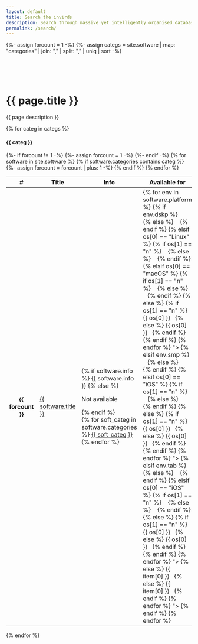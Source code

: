 ```yaml
---
layout: default
title: Search the invirds
description: Search through massive yet intelligently organised database
permalink: /search/
---
```

{%- assign forcount = 1 -%}
{%- assign categs =  site.software | map: "categories" | join: ","  | split: "," | uniq | sort -%}

<div class="container-fluid bg-clr1-light text-clr1 text-center py-3">
  <div style="height:3.5rem;"></div>
  <h1>{{ page.title }}</h1>
  <p>{{ page.description }}</p>
</div>

<!-- separator for banner and content -->
<div class="bg-nav px-2"><div class="bg-nav py-1 position-relative shadow"></div></div>

<div class="container-fluid bg-clr2-light py-3">
  {% for categ in categs %}
  <div class="card mb-3">
    <div class="card-body">
      <span class="anchor" id ="{{ categ | replace: " ", "_" | downcase }}"></span>
      <h4 class="card-title">{{ categ }}</h4>
      <div class="card-text">
        <div class="table-responsive-md">
          <table class="table table-bordered">
            <thead>
              <tr>
                <th scope="col">#</th>
                <th scope="col">Title</th>
                <th scope="col">Info</th>
                <th scope="col">Available for</th>
              </tr>
            </thead>
            <tbody>
              <!-- Ensure that variable forcount has value 1 for each category and such category's card -->
              {%- if forcount != 1 -%}
              {%- assign forcount = 1 -%}
              {%- endif -%}
              {% for software in site.software %}
              {% if software.categories contains categ %}
              <tr>
                <th scope="row">{{ forcount }}</th>
                <td><a class="font-weight-bold text-dark" href="{{ software.url | prepend: site.baseurl | prepend: site.url }}" target="_blank">{{ software.title }}</a>&nbsp;<span class="fas fa-external-link-alt small"></span></td>
                <td>
                  {% if software.info %}
                  {{ software.info }}
                  {% else %}
                  <p>Not available</p>
                  {% endif %}
                  <br>
                  {% for soft_categ in software.categories %}
                  <a href="#{{ soft_categ | replace: " ", "_" | downcase }}"><span class="btn bg-clr2-light btn-sm text-clr2 font-weight-bold my-2">{{ soft_categ }}</span></a> 
                  {% endfor %}
                </td>
                <td>
                  {% for env in software.platform %}
                  {% if env.dskp %}
                  <a role="button" class="btn" tabindex="0" data-toggle="popover" data-trigger="focus" data-html="true" data-original-title="Desktop" data-content="
                  {% for os in env.dskp %}
                  {% if os[0] == "Windows" %}
                  {% if os[1] == "n" %}
                  <span class='fab fa-windows fa-2x border border-warning p-1'></span>&nbsp;&nbsp;
                  {% else %}
                  <span class='fab fa-windows fa-2x'></span>&nbsp;&nbsp;
                  {% endif %}
                  {% elsif os[0] == "Linux" %}
                  {% if os[1] == "n" %}
                  <span class='fab fa-linux fa-2x border border-warning p-1'></span>&nbsp;&nbsp;
                  {% else %}
                  <span class='fab fa-linux fa-2x'></span>&nbsp;&nbsp;
                  {% endif %}
                  {% elsif os[0] == "macOS" %}
                  {% if os[1] == "n" %}
                  <span class='fab fa-apple fa-2x border border-warning p-1'></span>&nbsp;&nbsp;
                  {% else %}
                  <span class='fab fa-apple fa-2x'></span>&nbsp;&nbsp;
                  {% endif %}
                  {% else %}
                  {% if os[1] == "n" %}
                  <span class='border border-warning shadow-sm p-2' style='margin-top:-1rem;'>{{ os[0] }}</span>&nbsp;&nbsp;
                  {% else %}
                  <span class='shadow-sm p-2' style='margin-top:-1rem;'>{{ os[0] }}</span>&nbsp;&nbsp;
                  {% endif %}
                  {% endif %}
                  {% endfor %}
                  "><span class="fas fa-desktop"></span></a>
                  {% elsif env.smp %} 
                  <a role="button" class="btn" tabindex="0" data-toggle="popover" data-trigger="focus" data-html="true" data-original-title="Smartphone" data-content="
                  {% for os in env.smp %}
                  {% if os[0] == "Android" %}
                  {% if os[1] == "n" %}
                  <span class='fab fa-android fa-2x border border-warning p-1'></span>&nbsp;&nbsp;
                  {% else %}
                  <span class='fab fa-android fa-2x'></span>&nbsp;&nbsp;
                  {% endif %}
                  {% elsif os[0] == "iOS" %}
                  {% if os[1] == "n" %}
                  <span class='fab fa-apple fa-2x border border-warning p-1'></span>&nbsp;&nbsp;
                  {% else %}
                  <span class='fab fa-apple fa-2x'></span>&nbsp;&nbsp;
                  {% endif %}
                  {% else %}
                  {% if os[1] == "n" %}
                  <span class='border border-warning shadow-sm p-2' style='margin-top:-1rem;'>{{ os[0] }}</span>&nbsp;&nbsp;
                  {% else %}
                  <span class='shadow-sm p-2' style='margin-top:-1rem;'>{{ os[0] }}</span>&nbsp;&nbsp;
                  {% endif %}
                  {% endif %}
                  {% endfor %}
                  "><span class="fas fa-mobile-alt"></span></a>          
                  {% elsif env.tab %} 
                  <a role="button" class="btn" tabindex="0" data-toggle="popover" data-trigger="focus" data-html="true" data-original-title="Tablet" data-content="
                  {% for os in env.tab %}
                  {% if os[0] == "Android" %}
                  {% if os[1] == "n" %}
                  <span class='fab fa-android fa-2x border border-warning p-1'></span>&nbsp;&nbsp;
                  {% else %}
                  <span class='fab fa-android fa-2x'></span>&nbsp;&nbsp;
                  {% endif %}
                  {% elsif os[0] == "iOS" %}
                  {% if os[1] == "n" %}
                  <span class='fab fa-apple fa-2x border border-warning p-1'></span>&nbsp;&nbsp;
                  {% else %}
                  <span class='fab fa-apple fa-2x'></span>&nbsp;&nbsp;
                  {% endif %}
                  {% else %}
                  {% if os[1] == "n" %}
                  <span class='border border-warning shadow-sm p-2' style='margin-top:-1rem;'>{{ os[0] }}</span>&nbsp;&nbsp;
                  {% else %}
                  <span class='shadow-sm p-2' style='margin-top:-1rem;'>{{ os[0] }}</span>&nbsp;&nbsp;
                  {% endif %}
                  {% endif %}
                  {% endfor %}
                  "><span class="fas fa-tablet-alt"></span></a>
                  {% else %} 
                  <a role="button" class="btn" tabindex="0" data-toggle="popover" data-trigger="focus" data-html="true" data-original-title="Else" data-content="
                  {% for item in env.else %}
                  {% if item[1] == "n" %}
                  <span class='border border-warning shadow-sm p-2' style='margin-top:-1rem;'>{{ item[0] }}</span>&nbsp;&nbsp;
                  {% else %}
                  <span class='shadow-sm p-2' style='margin-top:-1rem;'>{{ item[0] }}</span>&nbsp;&nbsp;
                  {% endif %}
                  {% endfor %}
                  "><span class="fas fa-bars"></span></a>
                  {% endif %}
                  {% endfor %}
                </td>
              </tr>
              <!-- Increment forcount by 1 for each software printed on a category's card -->
              {%- assign forcount = forcount | plus: 1 -%}
              {% endif %}
              {% endfor %}
            </tbody>
          </table>
        </div>
      </div>
    </div>
  </div>
  {% endfor %}
</div>

<!-- Initialize Popovers -->
<!-- 
  " $(function(){$('[data-toggle="popover"]').popover()}); " has been converted into base64 format using https://www.base64encode.org/ and included as 'src' so that adding 'defer' attribute to <script> tag is allowed.
  This allows to place jQuery at the end of the document. Credit for idea to: https://stackoverflow.com/a/46088817
 -->
<script src="data:text/javascript;base64,JChmdW5jdGlvbigpeyQoJ1tkYXRhLXRvZ2dsZT0icG9wb3ZlciJdJykucG9wb3ZlcigpfSk7" defer></script>
